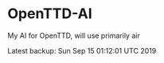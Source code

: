 # OpenTTD-AI
My AI for OpenTTD, will use primarily air

Latest backup: Sun Sep 15 01:12:01 UTC 2019
